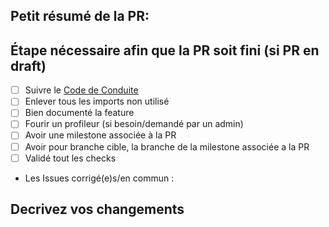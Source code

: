 ## Petit résumé de la PR:

## Étape nécessaire afin que la PR soit fini (si PR en draft)
<!-- *mettez des checkbox `- []` et les cocher lorsque les taches sont finies* -->
<!-- *ex. - [] Enlever tous les imports non utilisé* -->

- [ ] Suivre le [Code de Conduite](https://github.com/ServerOpenMC/PluginV2/blob/master/CODE_OF_CONDUCT.md)
- [ ] Enlever tous les imports non utilisé
- [ ] Bien documenté la feature
- [ ] Fourir un profileur (si besoin/demandé par un admin)
- [ ] Avoir une milestone associée à la PR
- [ ] Avoir pour branche cible, la branche de la milestone associée a la PR
- [ ] Validé tout les checks

* Les Issues corrigé(e)s/en commun : 

## Decrivez vos changements
<!-- *Clairement et avec des screenshots si nécessaires* -->
